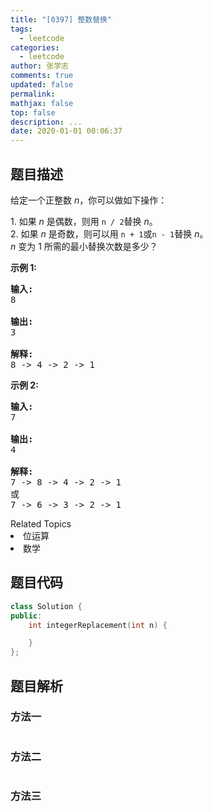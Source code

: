 ```yaml
---
title: "[0397] 整数替换"
tags:
  - leetcode
categories:
  - leetcode
author: 张学志
comments: true
updated: false
permalink:
mathjax: false
top: false
description: ...
date: 2020-01-01 00:06:37
---
```


## 题目描述

<p>给定一个正整数&nbsp;<em>n</em>，你可以做如下操作：</p>

<p>1. 如果&nbsp;<em>n&nbsp;</em>是偶数，则用&nbsp;<code>n / 2</code>替换&nbsp;<em>n</em>。<br />
2. 如果&nbsp;<em>n&nbsp;</em>是奇数，则可以用&nbsp;<code>n + 1</code>或<code>n - 1</code>替换&nbsp;<em>n</em>。<br />
<em>n&nbsp;</em>变为 1 所需的最小替换次数是多少？</p>

<p><strong>示例 1:</strong></p>

<pre>
<strong>输入:</strong>
8

<strong>输出:</strong>
3

<strong>解释:</strong>
8 -&gt; 4 -&gt; 2 -&gt; 1
</pre>

<p><strong>示例 2:</strong></p>

<pre>
<strong>输入:</strong>
7

<strong>输出:</strong>
4

<strong>解释:</strong>
7 -&gt; 8 -&gt; 4 -&gt; 2 -&gt; 1
或
7 -&gt; 6 -&gt; 3 -&gt; 2 -&gt; 1
</pre>
<div><div>Related Topics</div><div><li>位运算</li><li>数学</li></div></div>

## 题目代码

```cpp
class Solution {
public:
    int integerReplacement(int n) {

    }
};
```

## 题目解析

### 方法一

```cpp

```

### 方法二

```cpp

```

### 方法三

```cpp

```

